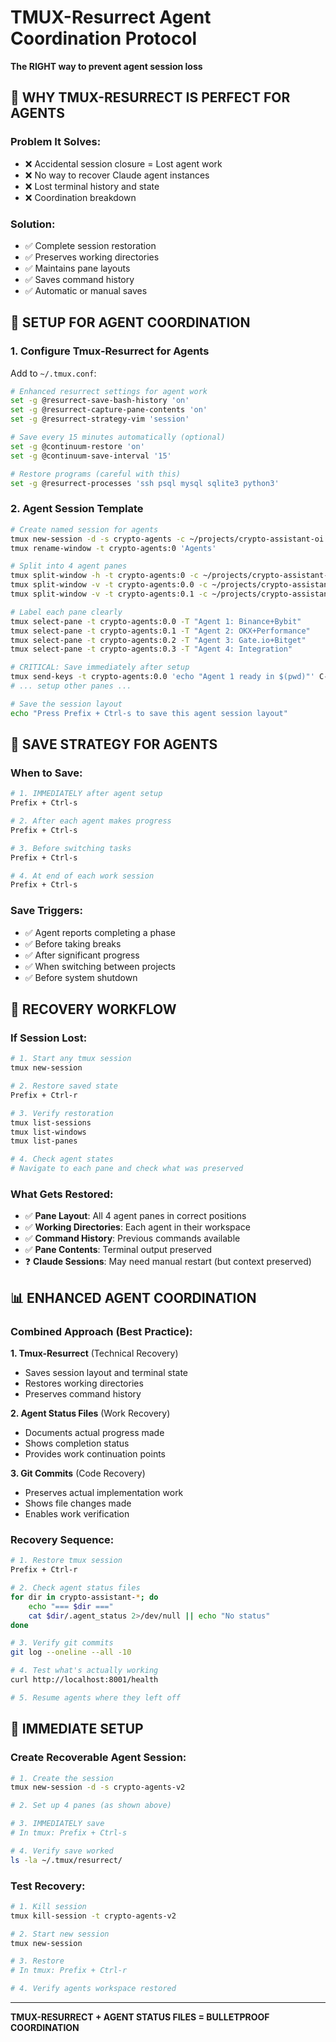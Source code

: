 # TMUX-Resurrect Agent Coordination Protocol
**The RIGHT way to prevent agent session loss**

## 🎯 **WHY TMUX-RESURRECT IS PERFECT FOR AGENTS**

### **Problem It Solves:**
- ❌ Accidental session closure = Lost agent work
- ❌ No way to recover Claude agent instances  
- ❌ Lost terminal history and state
- ❌ Coordination breakdown

### **Solution:**
- ✅ Complete session restoration
- ✅ Preserves working directories
- ✅ Maintains pane layouts
- ✅ Saves command history
- ✅ Automatic or manual saves

## 🔧 **SETUP FOR AGENT COORDINATION**

### **1. Configure Tmux-Resurrect for Agents**
Add to `~/.tmux.conf`:

```bash
# Enhanced resurrect settings for agent work
set -g @resurrect-save-bash-history 'on'
set -g @resurrect-capture-pane-contents 'on'
set -g @resurrect-strategy-vim 'session'

# Save every 15 minutes automatically (optional)
set -g @continuum-restore 'on'
set -g @continuum-save-interval '15'

# Restore programs (careful with this)
set -g @resurrect-processes 'ssh psql mysql sqlite3 python3'
```

### **2. Agent Session Template**
```bash
# Create named session for agents
tmux new-session -d -s crypto-agents -c ~/projects/crypto-assistant-oi
tmux rename-window -t crypto-agents:0 'Agents'

# Split into 4 agent panes
tmux split-window -h -t crypto-agents:0 -c ~/projects/crypto-assistant-perf
tmux split-window -v -t crypto-agents:0.0 -c ~/projects/crypto-assistant-symbols  
tmux split-window -v -t crypto-agents:0.1 -c ~/projects/crypto-assistant-testing

# Label each pane clearly
tmux select-pane -t crypto-agents:0.0 -T "Agent 1: Binance+Bybit"
tmux select-pane -t crypto-agents:0.1 -T "Agent 2: OKX+Performance"
tmux select-pane -t crypto-agents:0.2 -T "Agent 3: Gate.io+Bitget"  
tmux select-pane -t crypto-agents:0.3 -T "Agent 4: Integration"

# CRITICAL: Save immediately after setup
tmux send-keys -t crypto-agents:0.0 'echo "Agent 1 ready in $(pwd)"' C-m
# ... setup other panes ...

# Save the session layout
echo "Press Prefix + Ctrl-s to save this agent session layout"
```

## 💾 **SAVE STRATEGY FOR AGENTS**

### **When to Save:**
```bash
# 1. IMMEDIATELY after agent setup
Prefix + Ctrl-s

# 2. After each agent makes progress  
Prefix + Ctrl-s

# 3. Before switching tasks
Prefix + Ctrl-s

# 4. At end of each work session
Prefix + Ctrl-s
```

### **Save Triggers:**
- ✅ Agent reports completing a phase
- ✅ Before taking breaks
- ✅ After significant progress
- ✅ When switching between projects
- ✅ Before system shutdown

## 🔄 **RECOVERY WORKFLOW**

### **If Session Lost:**
```bash
# 1. Start any tmux session
tmux new-session

# 2. Restore saved state
Prefix + Ctrl-r

# 3. Verify restoration
tmux list-sessions
tmux list-windows
tmux list-panes

# 4. Check agent states
# Navigate to each pane and check what was preserved
```

### **What Gets Restored:**
- ✅ **Pane Layout**: All 4 agent panes in correct positions
- ✅ **Working Directories**: Each agent in their workspace  
- ✅ **Command History**: Previous commands available
- ✅ **Pane Contents**: Terminal output preserved
- ❓ **Claude Sessions**: May need manual restart (but context preserved)

## 📊 **ENHANCED AGENT COORDINATION**

### **Combined Approach (Best Practice):**

**1. Tmux-Resurrect** (Technical Recovery)
- Saves session layout and terminal state
- Restores working directories
- Preserves command history

**2. Agent Status Files** (Work Recovery)  
- Documents actual progress made
- Shows completion status
- Provides work continuation points

**3. Git Commits** (Code Recovery)
- Preserves actual implementation work
- Shows file changes made
- Enables work verification

### **Recovery Sequence:**
```bash
# 1. Restore tmux session
Prefix + Ctrl-r

# 2. Check agent status files
for dir in crypto-assistant-*; do
    echo "=== $dir ==="
    cat $dir/.agent_status 2>/dev/null || echo "No status"
done

# 3. Verify git commits
git log --oneline --all -10

# 4. Test what's actually working
curl http://localhost:8001/health

# 5. Resume agents where they left off
```

## 🎯 **IMMEDIATE SETUP**

### **Create Recoverable Agent Session:**
```bash
# 1. Create the session
tmux new-session -d -s crypto-agents-v2

# 2. Set up 4 panes (as shown above)

# 3. IMMEDIATELY save
# In tmux: Prefix + Ctrl-s

# 4. Verify save worked
ls -la ~/.tmux/resurrect/
```

### **Test Recovery:**
```bash
# 1. Kill session
tmux kill-session -t crypto-agents-v2

# 2. Start new session  
tmux new-session

# 3. Restore
# In tmux: Prefix + Ctrl-r

# 4. Verify agents workspace restored
```

---
**TMUX-RESURRECT + AGENT STATUS FILES = BULLETPROOF COORDINATION**